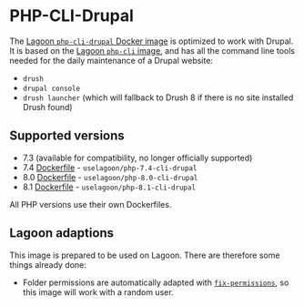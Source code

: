 # PHP-CLI-Drupal

The [Lagoon `php-cli-drupal` Docker image](https://github.com/uselagoon/lagoon-images/blob/main/images/php-cli-drupal) is optimized to work with Drupal. It is based on the [Lagoon `php-cli` image](../../docker-images/php-cli.md), and has all the command line tools needed for the daily maintenance of a Drupal website:

* `drush`
* `drupal console`
* `drush launcher` \(which will fallback to Drush 8 if there is no site installed Drush found\)

## Supported versions

* 7.3 \(available for compatibility, no longer officially supported\)
* 7.4 [Dockerfile](https://github.com/uselagoon/lagoon-images/blob/main/images/php-cli-drupal/7.4.Dockerfile) - `uselagoon/php-7.4-cli-drupal`
* 8.0 [Dockerfile](https://github.com/uselagoon/lagoon-images/blob/main/images/php-cli-drupal/8.0.Dockerfile) - `uselagoon/php-8.0-cli-drupal`
* 8.1 [Dockerfile](https://github.com/uselagoon/lagoon-images/blob/main/images/php-cli-drupal/8.1.Dockerfile) - `uselagoon/php-8.1-cli-drupal`

All PHP versions use their own Dockerfiles.

## Lagoon adaptions

This image is prepared to be used on Lagoon. There are therefore some things already done:

* Folder permissions are automatically adapted with [`fix-permissions`](https://github.com/uselagoon/lagoon-images/blob/main/images/commons/fix-permissions), so this image will work with a random user.
